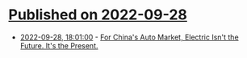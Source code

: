 # [Published on 2022-09-28](index.md)

* [2022-09-28, 18:01:00](https://slashdot.org/story/22/09/28/1520242/for-chinas-auto-market-electric-isnt-the-future-its-the-present?utm_source=rss1.0mainlinkanon&utm_medium=feed) - [For China's Auto Market, Electric Isn't the Future. It's the Present.](https://slashdot.org/story/22/09/28/1520242/for-chinas-auto-market-electric-isnt-the-future-its-the-present?utm_source=rss1.0mainlinkanon&utm_medium=feed)
